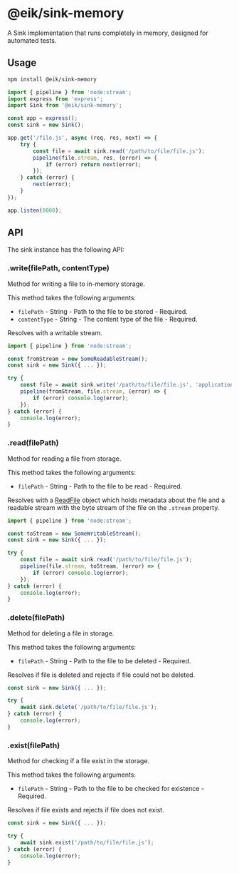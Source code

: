 # @eik/sink-memory

A Sink implementation that runs completely in memory, designed for automated tests.

## Usage

```sh
npm install @eik/sink-memory
```

```js
import { pipeline } from 'node:stream';
import express from 'express';
import Sink from '@eik/sink-memory';

const app = express();
const sink = new Sink();

app.get('/file.js', async (req, res, next) => {
    try {
        const file = await sink.read('/path/to/file/file.js');
        pipeline(file.stream, res, (error) => {
            if (error) return next(error);
        });
    } catch (error) {
        next(error);
    }
});

app.listen(8000);
```

## API

The sink instance has the following API:

### .write(filePath, contentType)

Method for writing a file to in-memory storage.

This method takes the following arguments:

-   `filePath` - String - Path to the file to be stored - Required.
-   `contentType` - String - The content type of the file - Required.

Resolves with a writable stream.

```js
import { pipeline } from 'node:stream';

const fromStream = new SomeReadableStream();
const sink = new Sink({ ... });

try {
    const file = await sink.write('/path/to/file/file.js', 'application/javascript');
    pipeline(fromStream, file.stream, (error) => {
        if (error) console.log(error);
    });
} catch (error) {
    console.log(error);
}
```

### .read(filePath)

Method for reading a file from storage.

This method takes the following arguments:

-   `filePath` - String - Path to the file to be read - Required.

Resolves with a [ReadFile][read-file] object which holds metadata about
the file and a readable stream with the byte stream of the file on the
`.stream` property.

```js
import { pipeline } from 'node:stream';

const toStream = new SomeWritableStream();
const sink = new Sink({ ... });

try {
    const file = await sink.read('/path/to/file/file.js');
    pipeline(file.stream, toStream, (error) => {
        if (error) console.log(error);
    });
} catch (error) {
    console.log(error);
}
```

### .delete(filePath)

Method for deleting a file in storage.

This method takes the following arguments:

-   `filePath` - String - Path to the file to be deleted - Required.

Resolves if file is deleted and rejects if file could not be deleted.

```js
const sink = new Sink({ ... });

try {
    await sink.delete('/path/to/file/file.js');
} catch (error) {
    console.log(error);
}
```

### .exist(filePath)

Method for checking if a file exist in the storage.

This method takes the following arguments:

-   `filePath` - String - Path to the file to be checked for existence - Required.

Resolves if file exists and rejects if file does not exist.

```js
const sink = new Sink({ ... });

try {
    await sink.exist('/path/to/file/file.js');
} catch (error) {
    console.log(error);
}
```

[eik]: https://github.com/eik-lib
[read-file]: https://github.com/eik-lib/common/blob/master/lib/classes/read-file.js
